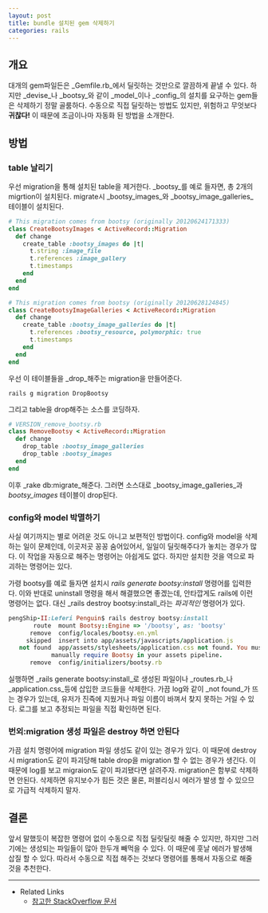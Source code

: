 ```yaml
---
layout: post
title: bundle 설치된 gem 삭제하기
categories: rails
---
```


## 개요
대개의 gem파일든은 _Gemfile.rb_에서 딜릿하는 것만으로 깔끔하게 끝낼 수 있다. 하지만 _devise_나 _bootsy_와 같이 _model_이나 _config_의 설치를 요구하는 gem들은 삭제하기 정말 골룸하다. 수동으로 직접 딜릿하는 방법도 있지만, 위험하고 무엇보다 **귀찮다!** 이 때문에 조금이나마 자동화 된 방법을 소개한다.

## 방법
### table 날리기
우선 migration을 통해 설치된 table을 제거한다. _bootsy_를 예로 들자면, 총 2개의 migrtion이 설치된다. migrate시 _bootsy_images_와 _bootsy_image_galleries_테이블이 설치된다.

```ruby
# This migration comes from bootsy (originally 20120624171333)
class CreateBootsyImages < ActiveRecord::Migration
  def change
    create_table :bootsy_images do |t|
      t.string :image_file
      t.references :image_gallery
      t.timestamps
    end
  end
end

# This migration comes from bootsy (originally 20120628124845)
class CreateBootsyImageGalleries < ActiveRecord::Migration
  def change
    create_table :bootsy_image_galleries do |t|
      t.references :bootsy_resource, polymorphic: true
      t.timestamps
    end
  end
end
```

우선 이 테이블들을 _drop_해주는 migration을 만들어준다.

```
rails g migration DropBootsy
```

그리고 table을 drop해주는 소스를 코딩하자.

```ruby
# VERSION_remove_bootsy.rb
class RemoveBootsy < ActiveRecord::Migration
  def change
    drop_table :bootsy_image_galleries
    drop_table :bootsy_images
  end
end
```

이후 _rake db:migrate_해준다. 그러면 소스대로 _bootsy_image_galleries_과 _bootsy_images_ 테이블이 drop된다.

### config와 model 박멸하기
사실 여기까지는 별로 어려운 것도 아니고 보편적인 방법이다. config와 model을 삭제하는 일이 문제인데, 이곳저곳 꽁꽁 숨어있어서, 일일이 딜릿해주다가 놓치는 경우가 많다. 이 작업을 자동으로 해주는 명령어는 아쉽게도 없다. 하지만 설치한 것을 역으로 파괴하는 명령어는 있다.

가령 bootsy를 예로 들자면 설치시 _rails generate bootsy:install_ 명령어를 입력한다. 이와 반대로 uninstall 명령을 해서 해결했으면 좋겠는데, 안타깝게도 rails에 이런 명령어는 없다. 대신 _rails destroy bootsy:install_라는 *파괴적인* 명령어가 있다.

```ruby
pengShip-II:Leferi Penguin$ rails destroy bootsy:install
       route  mount Bootsy::Engine => '/bootsy', as: 'bootsy'
      remove  config/locales/bootsy.en.yml
     skipped  insert into app/assets/javascripts/application.js
   not found  app/assets/stylesheets/application.css not found. You must
            manually require Bootsy in your assets pipeline.
      remove  config/initializers/bootsy.rb
```

실행하면 _rails generate bootsy:install_로 생성된 파일이나 _routes.rb_나 _application.css_등에 삽입한 코드들을 삭제한다. 가끔 log와 같이 _not found_가 뜨는 경우가 있는데, 유저가 진즉에 지웠거나 파일 이름이 바껴서 찾지 못하는 거일 수 있다. 로그를 보고 추정되는 파일을 직접 확인하면 된다.

### 번외:migration 생성 파일은 destroy 하면 안된다
가끔 설치 명령어에 migration 파일 생성도 같이 있는 경우가 있다. 이 때문에 destroy시 migration도 같이 파괴당해 table drop을 migration 할 수 없는 경우가 생긴다. 이 때문에 log를 보고 migraion도 같이 파괴됐다면 살려주자. migration은 함부로 삭제하면 안된다. 삭제하면 유지보수가 힘든 것은 물론, 퍼블리싱시 에러가 발생 할 수 있으므로 가급적 삭제하지 말자.

## 결론
앞서 말했듯이 복잡한 명령어 없이 수동으로 직접 딜릿딜릿 해줄 수 있지만, 하지만 그러기에는 생성되는 파일들이 많아 한두개 빼먹을 수 있다. 이 때문에 훗날 에러가 발생해 삽질 할 수 있다. 따라서 수동으로 직접 해주는 것보다 명령어를 통해서 자동으로 해줄 것을 추천한다.

---
* Related Links
  * [참고한 StackOverflow 문서](http://stackoverflow.com/a/26219130/3910390)